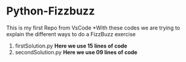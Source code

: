 # Python-Fizzbuzz
This is my first Repo from VsCode
*With these codes we are trying to explain the different ways to do a FizzBuzz exercise

1. firstSolution.py **Here we use 15 lines of code**
2. secondSolution.py **Here we use 09 lines of code**
